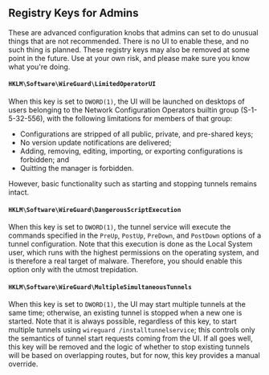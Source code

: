 ## Registry Keys for Admins

These are advanced configuration knobs that admins can set to do unusual things
that are not recommended. There is no UI to enable these, and no such thing is
planned. These registry keys may also be removed at some point in the future.
Use at your own risk, and please make sure you know what you're doing.

#### `HKLM\Software\WireGuard\LimitedOperatorUI`

When this key is set to `DWORD(1)`, the UI will be launched on desktops of
users belonging to the Network Configuration Operators builtin group
(S-1-5-32-556), with the following limitations for members of that group:

  - Configurations are stripped of all public, private, and pre-shared keys;
  - No version update notifications are delivered;
  - Adding, removing, editing, importing, or exporting configurations is forbidden; and
  - Quitting the manager is forbidden.

However, basic functionality such as starting and stopping tunnels remains intact.

#### `HKLM\Software\WireGuard\DangerousScriptExecution`

When this key is set to `DWORD(1)`, the tunnel service will execute the commands
specified in the `PreUp`, `PostUp`, `PreDown`, and `PostDown` options of a
tunnel configuration. Note that this execution is done as the Local System user,
which runs with the highest permissions on the operating system, and is therefore
a real target of malware. Therefore, you should enable this option only with the
utmost trepidation.

#### `HKLM\Software\WireGuard\MultipleSimultaneousTunnels`

When this key is set to `DWORD(1)`, the UI may start multiple tunnels at the
same time; otherwise, an existing tunnel is stopped when a new one is started.
Note that it is always possible, regardless of this key, to start multiple
tunnels using `wireguard /installtunnelservice`; this controls only the semantics
of tunnel start requests coming from the UI. If all goes well, this key will be
removed and the logic of whether to stop existing tunnels will be based on
overlapping routes, but for now, this key provides a manual override.
